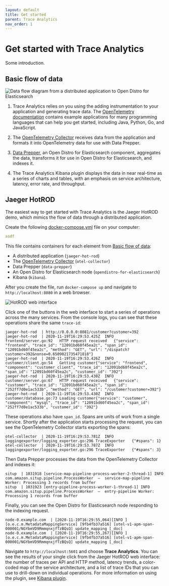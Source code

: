 ```yaml
---
layout: default
title: Get started
parent: Trace Analytics
nav_order: 1
---
```


# Get started with Trace Analytics

Some introduction.


## Basic flow of data

![Data flow diagram from a distributed application to Open Distro for Elasticsearch](../../images/ta.svg)

1. Trace Analytics relies on you using the adding instrumentation to your application and generating trace data. The [OpenTelemetry documentation](https://opentelemetry.io/docs/) contains example applications for many programming languages that can help you get started, including Java, Python, Go, and JavaScript.

1. The [OpenTelemetry Collector](https://opentelemetry.io/docs/collector/getting-started/) receives data from the application and formats it into OpenTelemetry data for use with Data Prepper.

1. [Data Prepper](../data-prepper/), an Open Distro for Elasticsearch component, aggregates the data, transforms it for use in Open Distro for Elasticsearch, and indexes it.

1. The Trace Analytics Kibana plugin displays the data in near real-time as a series of charts and tables, with an emphasis on service architecture, latency, error rate, and throughput.


## Jaeger HotROD

The easiest way to get started with Trace Analytics is the Jaeger HotROD demo, which mimics the flow of data through a distributed application.

Create the following [docker-compose.yml](https://docs.docker.com/compose/compose-file/) file on your computer:

```yml
asdf
```

This file contains containers for each element from [Basic flow of data](#basic-flow-of-data):

- A distributed application (`jaeger-hot-rod`)
- The [OpenTelemetry Collector](https://opentelemetry.io/docs/collector/getting-started/) (`otel-collector`)
- Data Prepper (`data-prepper`)
- An Open Distro for Elasticsearch node (`opendistro-for-elasticsearch`)
- Kibana (`kibana`).

After you create the file, run `docker-compose up` and navigate to `http://localhost:8080` in a web browser.

![HotROD web interface](../../images/hot-rod.png)

Click one of the buttons in the web interface to start a series of operations across the many services. From the console logs, you can see that these operations share the same `trace-id`:

```
jaeger-hot-rod  | http://0.0.0.0:8081/customer?customer=392
jaeger-hot-rod  | 2020-11-19T16:29:53.425Z	INFO	frontend/server.go:92	HTTP request received	{"service": "frontend", "trace_id": "12091bd60f45ea2c", "span_id": "12091bd60f45ea2c", "method": "GET", "url": "/dispatch?customer=392&nonse=0.6509021735471818"}
jaeger-hot-rod  | 2020-11-19T16:29:53.426Z	INFO	customer/client.go:54	Getting customer{"service": "frontend", "component": "customer_client", "trace_id": "12091bd60f45ea2c", "span_id": "12091bd60f45ea2c", "customer_id": "392"}
jaeger-hot-rod  | 2020-11-19T16:29:53.430Z	INFO	customer/server.go:67	HTTP request received	{"service": "customer", "trace_id": "12091bd60f45ea2c", "span_id": "252ff7d0e1ac533b", "method": "GET", "url": "/customer?customer=392"}
jaeger-hot-rod  | 2020-11-19T16:29:53.430Z	INFO	customer/database.go:73	Loading customer{"service": "customer", "component": "mysql", "trace_id": "12091bd60f45ea2c", "span_id": "252ff7d0e1ac533b", "customer_id": "392"}
```

These operations also have `span_id`. Spans are units of work from a single service. Shortly after the application starts processing the request, you can see the OpenTelemetry Collector starts exporting the spans:

```
otel-collector  | 2020-11-19T16:29:53.781Z	INFO	loggingexporter/logging_exporter.go:296	TraceExporter	{"#spans": 1}
otel-collector  | 2020-11-19T16:29:53.787Z	INFO	loggingexporter/logging_exporter.go:296	TraceExporter	{"#spans": 3}
```

Then Data Prepper processes the data from the OpenTelemetry Collector and indexes it:

```
situp  | 1031918 [service-map-pipeline-process-worker-2-thread-1] INFO  com.amazon.situp.pipeline.ProcessWorker  –  service-map-pipeline Worker: Processing 3 records from buffer
situp  | 1031923 [entry-pipeline-process-worker-1-thread-1] INFO  com.amazon.situp.pipeline.ProcessWorker  –  entry-pipeline Worker: Processing 1 records from buffer
```

Finally, you can see the Open Distro for Elasticsearch node responding to the indexing request.

```
node-0.example.com  | [2020-11-19T16:29:55,064][INFO ][o.e.c.m.MetadataMappingService] [9fb4fb37a516] [otel-v1-apm-span-000001/NGYbmVD9RmmqnxjfTzBQsQ] update_mapping [_doc]
node-0.example.com  | [2020-11-19T16:29:55,267][INFO ][o.e.c.m.MetadataMappingService] [9fb4fb37a516] [otel-v1-apm-span-000001/NGYbmVD9RmmqnxjfTzBQsQ] update_mapping [_doc]
```

Navigate to `http://localhost:5601` and choose **Trace Analytics**. You can see the results of your single click from the Jaeger HotROD web interface: the number of traces per API and HTTP method, latency trends, a color-coded map of the service architecture, and a list of trace IDs that you can use to drill-down on individual operations. For more information on using the plugin, see [Kibana plugin](../ta-kibana/).
